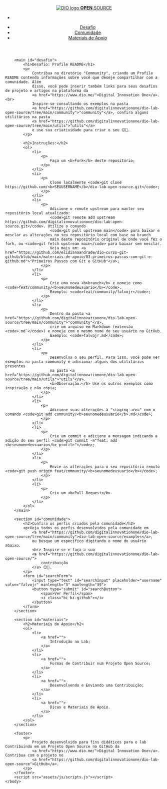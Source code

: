   <!DOCTYPE html>
<html lang="pt-BR">
    <head>
        <meta charset="UTF-8">
        <title>DIO | Lab Contribuindo em um Projeto Open Source no GitHub</title>
        <meta http-equiv="X-UA-Compatible" content="IE=edge">
        <meta name="viewport" content="width=device-width, initial-scale=1.0">
        <meta name="theme-color" content="#EAEAEA">
        <link rel="icon" type="image/x-icon" href="favicon.ico">
        <link rel="stylesheet" href="assets/css/styles.css">
    </head>
    <body>
        <header>
            <div>
                <span class="brand">
                    <a href="index.html"> <!--Conteúdo modificado, acrescentando um link à logo e ao nome no canto superior esquerdo da tela.-->
                        <img src="https://hermes.digitalinnovation.one/assets/diome/logo-minimized.png" alt="DIO logo">
                        <span><b>OPEN</b>.SOURCE</span>
                    </a> 
                </span>
                <ul class="menu-social">
                    <li class="menu-social__item">
                        <a title="GitHub" class="menu-social__link" href="https://github.com/digitalinnovationone/dio-lab-open-source" target="_blank">
                            <i class="bi bi-github"></i>
                        </a>
                    </li>
                </ul>
            </div>
            <nav>
                <ul class="menu">
                    <li class="menu__item">
                        <a href="#desafio" class="menu__link">Desafio</a>
                    </li>                    
                    <li class="menu__item">
                        <a href="#comunidade" class="menu__link">Comunidade</a>
                    </li>
                    <li class="menu__item">
                        <a href="#materiais" class="menu__link">Materiais de Apoio</a>
                    </li>
                </ul>
            </nav>
        </header>

        <main id="desafio">
            <h1>Desafio: Profile README</h1>
            <p>
                Contribua no diretório "Community", criando um Profile README contendo informações sobre você que deseje compartilhar com a comunidade. Além 
                disso, você pode inserir também links para seus desafios de projeto e artigos na plataforma da 
                <a href="https://www.dio.me/">Digital Innovation One</a>.<br>
                Inspire-se consultando os exemplos na pasta
                <a href="https://github.com/digitalinnovationone/dio-lab-open-source/tree/main/community">"community"</a>, confira alguns utilitários na pasta 
                <a href="https://github.com/digitalinnovationone/dio-lab-open-source/tree/main/utils">"utils"</a>
                e use sua criatividade para criar o seu 😊💙.
            </p>

            <h2>Instruções:</h2>
            <ol>
                <li>
                    <p>                    
                        Faça um <b>Fork</b> deste repositório;
                    </p>
                </li>
                <li>
                    <p>
                        Clone localmente <code>git clone https://github.com/<b>SEUUSERNAME</b>/dio-lab-open-source.git</code>;
                    </p>
                </li>
                <li>
                    <p>
                        Adicione o remote upstream para manter seu repositório local atualizado: 
                        <code>git remote add upstream https://github.com/digitalinnovationone/dio-lab-open-source.git</code>. Utilize o comando 
                        <code>git pull upstream main</code> para baixar e mesclar as alterações no seu repositório local com base na branch 
                        main deste repositório original de onde você fez o fork, ou <code>git fetch upstream main</code> para baixar sem mesclar. 
                        Veja mais em: <a href="https://github.com/elidianaandrade/dio-curso-git-github/blob/main/materiais-de-apoio/03-primeiros-passos-com-git-e-github.md">"Primeiros Passos com Git e GitHub"</a>;
                    </p>
                </li>
                <li>
                    <p>
                        Crie uma nova <b>branch</b> e nomeie como <code>feat/community/<b>seunomedeusuario</b></code>.
                        Exemplo: <code>feat/community/falvojr</code>;
                    </p>
                </li>
                <li>
                    <p>
                        Dentro da pasta <a href="https://github.com/digitalinnovationone/dio-lab-open-source/tree/main/community">"community"</a>, 
                        crie um arquivo em Markdown (extensão <code>.md`</code>) e nomeie com o mesmo nome do seu usuário no GitHub.
                        Exemplo: <code>falvojr.md</code>;
                    </p>
                </li>
                <li>
                    <p>
                        Desenvolva o seu perfil. Para isso, você pode ver exemplos na pasta community e adicionar alguns dos utilitários presentes 
                        na pasta <a href="https://github.com/digitalinnovationone/dio-lab-open-source/tree/main/utils">"utils"</a>.
                        <b>Observação:</b> Use os outros exemplos como inspiração e não cópia;
                    </p>
                </li>
                <li>
                    <p>
                        Adicione suas alterações à "staging area" com o comando <code>git add community/<b>seunomedeusuario</b>.md</code>;
                    </p>
                </li>
                <li>
                    <p>
                        Crie um commit e adicione a mensagem indicando a adição do seu perfil <code>git commit -m"feat: add <b>seunomedeusuario</b> profile"</code>;
                    </p>
                </li>
                <li>
                    <p>
                        Envie as alterações para o seu repositório remoto <code>git push origin feat/community/<b>seunomedeusuario</b></code>;
                    </p>
                </li>
                <li>
                    <p>
                        Crie um <b>Pull Request</b>.
                    </p>
                </li>
            </ol>
        </main>

        <section id="comunidade">
            <h2>Confira os perfis criados pela comunidade</h2>
            <p>Veja todos os perfis desenvolvidos pela comunidade em 
                <a href="https://github.com/digitalinnovationone/dio-lab-open-source/tree/main/community">dio-lab-open-source/examples</a>, 
                ou busque um específico digitando o nome do usuário abaixo. 
                <br> Inspire-se e faça a sua 
                <a href="https://github.com/digitalinnovationone/dio-lab-open-source/">
                    contribuição
                </a> 😉🚀.
            </p>
            <form id="searchForm">
                <input type="text" id="searchInput" placeholder="username" value="falvojr" minlength="3" maxlength="39">
                <button type="submit" id="searchButton">
                    <span>Ver Perfil</span>
                    <i class="bi bi-github"></i>
                </button>
            </form>
        </section>

        <section id="materiais">
            <h2>Materiais de Apoio</h2>
            <ol>
                <li>
                    <a href="">
                        Introdução ao Lab;
                    </a>
                </li>
                <li>
                    <a href="">
                        Formas de Contribuir num Projeto Open Source;
                    </a>
                </li>
                <li>
                    <a href="">
                        Desenvolvendo e Enviando uma Contribuição;
                    </a>
                </li>
                <li>
                    <a href="">
                        Dicas e Materiais de Apoio.
                    </a>
                </li>
            </ol>
        </section>

        <footer>
            <p>
                Projeto desenvolvido para fins didáticos para o lab Contribuindo em um Projeto Open Source no GitHub da 
                <a href="https://www.dio.me/">Digital Innovation One</a>. Contribua com o projeto no 
                <a href="https://github.com/digitalinnovationone/dio-lab-open-source">GitHub</a>.
            </p>
        </footer>
        <script src="assets/js/scripts.js"></script>
    </body>
</html>
